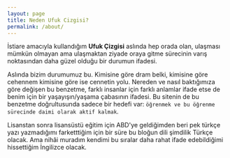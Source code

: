 ```yaml
---
layout: page
title: Neden Ufuk Cizgisi?
permalink: /about/
---
```


İstiare amacıyla kullandığım **Ufuk Çizgisi** aslında hep orada olan, ulaşması mümkün olmayan ama ulaşmaktan ziyade oraya gitme sürecinin varış noktasından daha güzel olduğu bir durumun ifadesi. 

Aslında bizim durumumuz bu. Kimisine göre dram belki, kimisine göre cehennem kimisine göre ise cennetin yolu. Nereden ve nasıl baktığımıza göre değişen bu benzetme, farklı insanlar için farklı anlamlar ifade etse de benim için bir yaşayışın/yaşama çabasının ifadesi. Bu sitenin de bu benzetme doğrultusunda sadece bir hedefi var: `öğrenmek ve bu öğrenme sürecinde daimi olarak aktif kalmak`. 

Lisanstan sonra lisansüstü eğitim için ABD'ye geldiğimden beri pek türkçe yazı yazmadığımı farketttiğim için bir süre bu bloğun dili şimdilik Türkçe olacak. Ama nihâi muradım kendimi bu sıralar daha rahat ifade edebildiğimi hissettiğim İngilizce olacak. 

